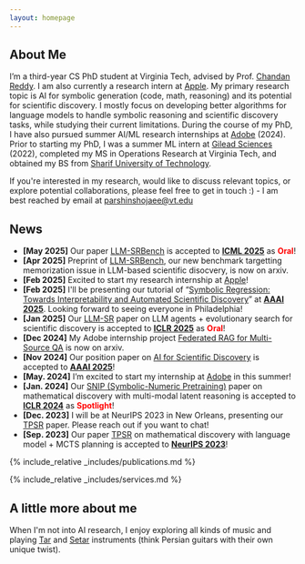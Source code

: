 ```yaml
---
layout: homepage
---
```


## About Me

I’m a third-year CS PhD student at Virginia Tech, advised by Prof. [Chandan Reddy](https://people.cs.vt.edu/reddy/). I am also currently a research intern at [Apple](https://machinelearning.apple.com/). My primary research topic is AI for symbolic generation (code, math, reasoning) and its potential for scientific discovery. I mostly focus on developing better algorithms for language models to handle symbolic reasoning and scientific discovery tasks, while studying their current limitations.
During the course of my PhD, I have also pursued summer AI/ML research internships at [Adobe](https://www.adobe.com/home) (2024). 
Prior to starting my PhD, I was a summer ML intern at [Gilead Sciences](https://www.gilead.com/) (2022), completed my MS in Operations Research at Virginia Tech, and obtained my BS from [Sharif University of Technology](https://en.sharif.edu/). 

If you're interested in my research, would like to discuss relevant topics, or explore potential collaborations, please feel free to get in touch :) - I am best reached by email at [parshinshojaee@vt.edu](mailto:parshinshojaee@vt.edu)


<!-- When I'm not coding or doing AI research, you'll find me playing Tar and Setar (think Persian guitars with their own unique twist) or exploring different music genres. -->


<!-- I am also currently a research intern at [Apple](https://machinelearning.apple.com/), where I'm focused on reasoning with LLMs.  -->




<!-- ## Research Interests -->
<!-- My primary research interests revolve around AI for Science and Engineering. Most of my works fall into one of these categories: -->
<!-- My primary research interests revolve around AI for symbolic generation (code, math & reasoning) and its potentials for scientific discovery. Most of my works fall into one of these categories: -->
<!-- Most of my works focus on extending Reinforcement Learning and Transformer models to non-text domains, falling into one of these categories: -->
<!-- - **AI for Math**, with a focus on uncovering hidden mathematical laws within data (equation discovery, symbolic regression)
- **AI for Code**, with a focus on automating program synthesis, contextual code generation, and neuro-symbolic programming
 -->





## News
- **[May 2025]**  Our paper [LLM-SRBench](https://arxiv.org/abs/2504.10415) is accepted to [**ICML 2025**](https://icml.cc/) as <strong style="color: red;">Oral</strong>! 
- **[Apr 2025]**  Preprint of [LLM-SRBench](https://arxiv.org/abs/2504.10415), our new benchmark targetting memorization issue in LLM-based scientific disocvery, is now on arxiv.  
- **[Feb 2025]**  Excited to start my research internship at [Apple](https://machinelearning.apple.com/)!
- **[Feb 2025]**  I'll be presenting our tutorial of “[Symbolic Regression: Towards Interpretability and Automated Scientific Discovery](https://symbolicregression2025.github.io/)” at [**AAAI 2025**](https://aaai.org/conference/aaai/aaai-25/). Looking forward to seeing everyone in Philadelphia!
- **[Jan 2025]** Our [LLM-SR](https://arxiv.org/abs/2404.18400) paper on LLM agents + evolutionary search for scientific discovery is accepted to [**ICLR 2025**](https://iclr.cc/) as <strong style="color: red;">Oral</strong>!
- **[Dec 2024]** My Adobe internship project [Federated RAG for Multi-Source QA](https://arxiv.org/abs/2501.14998) is now on arxiv.
- **[Nov 2024]** Our position paper on [AI for Scientific Discovery](https://arxiv.org/abs/2412.11427) is accepted to [**AAAI 2025**](https://aaai.org/conference/aaai/aaai-25/)!
- **[May. 2024]** I’m excited to start my internship at [Adobe](https://www.adobe.com/home) in this summer!
- **[Jan. 2024]** Our [SNIP (Symbolic-Numeric Pretraining)](https://openreview.net/forum?id=KZSEgJGPxu) paper on mathematical discovery with multi-modal latent reasoning is accepted to [**ICLR 2024**](https://iclr.cc/Conferences/2024) as <strong style="color: red;">Spotlight</strong>!
- **[Dec. 2023]** I will be at NeurIPS 2023 in New Orleans, presenting our [TPSR](https://proceedings.neurips.cc/paper_files/paper/2023/hash/8ffb4e3118280a66b192b6f06e0e2596-Abstract-Conference.html) paper. Please reach out if you want to chat! 
- **[Sep. 2023]** Our paper [TPSR](https://proceedings.neurips.cc/paper_files/paper/2023/hash/8ffb4e3118280a66b192b6f06e0e2596-Abstract-Conference.html) on mathematical discovery with language model + MCTS planning is accepted to [**NeurIPS 2023**](https://nips.cc/)!

<!-- - **[Jul. 2023]** Our paper [PPOCoder](https://openreview.net/forum?id=0XBuaxqEcG) on deep reinforcement learning for code generation and program synthesis is accepted to [**TMLR**](https://jmlr.org/tmlr/)! 
- **[Dec. 2022]** Our paper [GRAM-ODE](https://openreview.net/forum?id=Oq5XKRVYpQ) on forecasting with graph ODEs is accepted to [**TMLR**](https://jmlr.org/tmlr/)!  -->

<!-- - **[Apr. 2024]** Our [LLM-SR](https://arxiv.org/abs/2404.18400) paper on using LLMs + evolutionary search for scientific discovery is now on arXiv. -->


<!-- equation disocvery with transformers and planning  -->

<!-- - **[May. 2022]** I’m thrilled to start my internship at [Gilead Sciences](https://www.gilead.com/) in this upcoming summer 2022! -->
<!-- - **[Jan. 2021]**  I started my PhD at [Virginia Tech](https://cs.vt.edu/). -->
<!-- - **[Apr. 2019]** One paper was accepted to TMLR 2023. -->


<!-- https://tmlr.infinite-conf.org/paper_pages/0XBuaxqEcG.html -->


{% include_relative _includes/publications.md %}

{% include_relative _includes/services.md %}


## A little more about me
When I'm not into AI research, I enjoy exploring all kinds of music and playing [Tar](https://www.youtube.com/watch?v=XXYy_bmlUpg) and [Setar](https://www.youtube.com/watch?app=desktop&v=enL-YQKihvg) instruments (think Persian guitars with their own unique twist).

